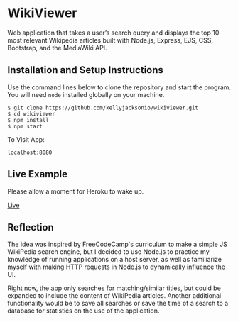 # WikiViewer

Web application that takes a user’s search query and displays the top 10 most relevant Wikipedia articles built with Node.js, Express, EJS, CSS, Bootstrap, and the MediaWiki API.

## Installation and Setup Instructions

Use the command lines below to clone the repository and start the program. You will need `node` installed globally on your machine.  

```
$ git clone https://github.com/kellyjacksonio/wikiviewer.git
$ cd wikiviewer
$ npm install
$ npm start
```

To Visit App:

`localhost:8080`

## Live Example

Please allow a moment for Heroku to wake up.

[Live](https://wikiviewer-kj.herokuapp.com/)

## Reflection

The idea was inspired by FreeCodeCamp's curriculum to make a simple JS WikiPedia search engine, but I decided to use Node.js to practice my knowledge of running applications on a host server, as well as familiarize myself with making HTTP requests in Node.js to dynamically influence the UI.

Right now, the app only searches for matching/similar titles, but could be expanded to include the content of WikiPedia articles. Another additional functionality would be to save all searches or save the time of a search to a database for statistics on the use of the application.
